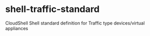 # shell-traffic-standard
CloudShell Shell standard definition for Traffic type devices/virtual appliances
